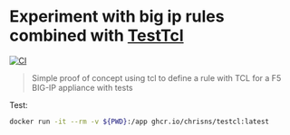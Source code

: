 # Experiment with big ip rules combined with [TestTcl](https://github.com/landro/TesTcl)
[![CI](https://github.com/chrisns/bigip-irule-demo/actions/workflows/ci.yaml/badge.svg)](https://github.com/chrisns/bigip-irule-demo/actions/workflows/ci.yaml)

> Simple proof of concept using tcl to define a rule with TCL for a F5 BIG-IP appliance with tests

Test:

```bash
docker run -it --rm -v ${PWD}:/app ghcr.io/chrisns/testcl:latest
```